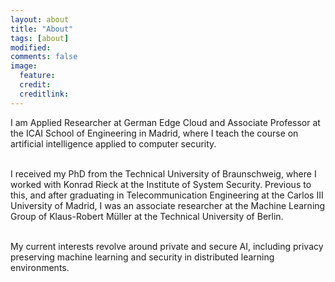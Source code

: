 ```yaml
---
layout: about
title: "About"
tags: [about]
modified:
comments: false
image:
  feature: 
  credit: 
  creditlink: 
---
```



I am Applied Researcher at German Edge Cloud and Associate Professor at the
ICAI School of Engineering in Madrid, where I teach the course on artificial
intelligence applied to computer security. 
<br><br>

I received my PhD from the Technical University of Braunschweig, where I
worked with Konrad Rieck at the Institute of System Security.  Previous to this,
and after graduating in Telecommunication Engineering at the Carlos III
University of Madrid, I was an associate researcher at the Machine Learning
Group of Klaus-Robert Müller at the Technical University of Berlin.
<br><br> 

My current interests revolve around private and secure AI, including privacy
preserving machine learning and security in distributed learning environments.
<br><br>
